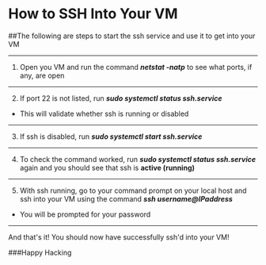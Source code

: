 # How to SSH Into Your VM


##The following are steps to start the ssh service and use it to get into your VM

---

1. Open you VM and run the command **_netstat -natp_** to see what ports, if any, are open

---

2. If port 22 is not listed, run **_sudo systemctl status ssh.service_**


- This will validate whether ssh is running or disabled

---

3. If ssh is  disabled, run **_sudo systemctl start ssh.service_**

---

4. To check the command worked, run **_sudo systemctl status ssh.service_** again and you should see that ssh is **active (running)**

---

5. With ssh running, go to your command prompt on your local host and ssh into your VM using the command **_ssh username@IPaddress_**


- You will be prompted for your password

---

And that's it! You should now have successfully ssh'd into your VM!

###Happy Hacking
